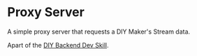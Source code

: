 # Proxy Server

A simple proxy server that requests a DIY Maker's Stream data.

Apart of the [DIY Backend Dev Skill](http://www.diy.org/skills/backenddev). 